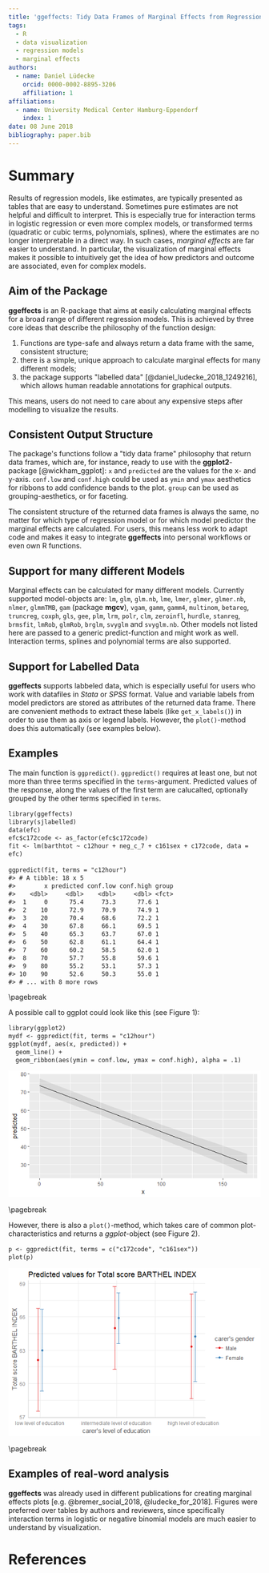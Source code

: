 ```yaml
---
title: 'ggeffects: Tidy Data Frames of Marginal Effects from Regression Models'
tags:
  - R
  - data visualization
  - regression models
  - marginal effects
authors:
  - name: Daniel Lüdecke
    orcid: 0000-0002-8895-3206
    affiliation: 1
affiliations:
  - name: University Medical Center Hamburg-Eppendorf
    index: 1
date: 08 June 2018
bibliography: paper.bib
---
```


# Summary

Results of regression models, like estimates, are typically presented as tables that are easy to understand. Sometimes pure estimates are not helpful and difficult to interpret. This is especially true for interaction terms in logistic regression or even more complex models, or transformed terms (quadratic or cubic terms, polynomials, splines), where the estimates are no longer interpretable in a direct way. In such cases, _marginal effects_ are far easier to understand. In particular, the visualization of marginal effects makes it possible to intuitively get the idea of how predictors and outcome are associated, even for complex models. 

## Aim of the Package

**ggeffects** is an R-package that aims at easily calculating marginal effects for a broad range of different regression models. This is achieved by three core ideas that describe the philosophy of the function design: 

  1) Functions are type-safe and always return a data frame with the same, consistent structure; 
  2) there is a simple, unique approach to calculate marginal effects for many different models;
  3) the package supports "labelled data" [@daniel_ludecke_2018_1249216], which allows human readable annotations for graphical outputs.
  
This means, users do not need to care about any expensive steps after modelling to visualize the results.

## Consistent Output Structure

The package's functions follow a "tidy data frame" philosophy that return data frames, which are, for instance, ready to use with the **ggplot2**-package [@wickham_ggplot]: `x` and `predicted` are the values for the x- and y-axis. `conf.low` and `conf.high` could be used as `ymin` and `ymax` aesthetics for ribbons to add confidence bands to the plot. `group` can be used as grouping-aesthetics, or for faceting.

The consistent structure of the returned data frames is always the same, no matter for which type of regression model or for which model predictor the marginal effects are calculated. For users, this means less work to adapt code and makes it easy to integrate **ggeffects** into personal workflows or even own R functions.

## Support for many different Models

Marginal effects can be calculated for many different models. Currently supported model-objects are: `lm`, `glm`, `glm.nb`, `lme`, `lmer`, `glmer`, `glmer.nb`, `nlmer`, `glmmTMB`, `gam` (package **mgcv**), `vgam`, `gamm`, `gamm4`, `multinom`, `betareg`, `truncreg`, `coxph`, `gls`, `gee`, `plm`, `lrm`, `polr`, `clm`, `zeroinfl`, `hurdle`, `stanreg`, `brmsfit`, `lmRob`, `glmRob`, `brglm`, `svyglm` and `svyglm.nb`. Other models not listed here are passed to a generic predict-function and might work as well. Interaction terms, splines and polynomial terms are also supported. 

## Support for Labelled Data

**ggeffects** supports labbeled data, which is especially useful for users who work with datafiles in _Stata_ or _SPSS_ format. Value and variable labels from model predictors are stored as attributes of the returned data frame. There are convenient methods to extract these labels (like `get_x_labels()`) in order to use them as axis or legend labels. However, the `plot()`-method does this automatically (see examples below).

## Examples

The main function is `ggpredict()`. `ggpredict()` requires at least one, but not more than three terms specified in the `terms`-argument. Predicted values of the response, along the values of the first term are calucalted, optionally grouped by the other terms specified in `terms`.

```
library(ggeffects)
library(sjlabelled)
data(efc)
efc$c172code <- as_factor(efc$c172code)
fit <- lm(barthtot ~ c12hour + neg_c_7 + c161sex + c172code, data = efc)

ggpredict(fit, terms = "c12hour")
#> # A tibble: 18 x 5
#>        x predicted conf.low conf.high group
#>    <dbl>     <dbl>    <dbl>     <dbl> <fct>
#>  1     0      75.4     73.3      77.6 1    
#>  2    10      72.9     70.9      74.9 1    
#>  3    20      70.4     68.6      72.2 1    
#>  4    30      67.8     66.1      69.5 1    
#>  5    40      65.3     63.7      67.0 1    
#>  6    50      62.8     61.1      64.4 1    
#>  7    60      60.2     58.5      62.0 1    
#>  8    70      57.7     55.8      59.6 1    
#>  9    80      55.2     53.1      57.3 1    
#> 10    90      52.6     50.3      55.0 1    
#> # ... with 8 more rows
```

\pagebreak

A possible call to ggplot could look like this (see Figure 1):

```
library(ggplot2)
mydf <- ggpredict(fit, terms = "c12hour")
ggplot(mydf, aes(x, predicted)) +
  geom_line() +
  geom_ribbon(aes(ymin = conf.low, ymax = conf.high), alpha = .1)
```
![Marginal Effects Plot](paper_fig1.png)

\pagebreak

However, there is also a `plot()`-method, which takes care of common plot-characteristics and returns a _ggplot_-object (see Figure 2).

```
p <- ggpredict(fit, terms = c("c172code", "c161sex"))
plot(p)
```
![Marginal Effects Plot, with labels and dodged geoms](paper_fig2.png)

\pagebreak

## Examples of real-word analysis

**ggeffects** was already used in different publications for creating marginal effects plots [e.g. @bremer_social_2018, @ludecke_for_2018]. Figures were preferred over tables by authors and reviewers, since specifically interaction terms in logistic or negative binomial models are much easier to understand by visualization.

# References
